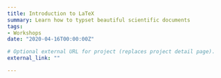 ```yaml
---
title: Introduction to LaTeX
summary: Learn how to typset beautiful scientific documents
tags:
- Workshops
date: "2020-04-16T00:00:00Z"

# Optional external URL for project (replaces project detail page).
external_link: ""

---
```

